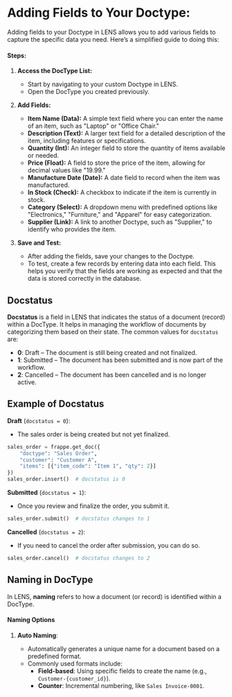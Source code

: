 # Adding Fields to Your Doctype:
Adding fields to your Doctype in LENS allows you to add various fields to capture the specific data you need. Here’s a simplified guide to doing this:

#### **Steps:**
1.  **Access the DocType List:**
    -   Start by navigating to your custom Doctype in LENS.
    -   Open the DocType you created previously.

2.  **Add Fields:**
     -   **Item Name (Data):** A simple text field where you can enter the name of an item, such as "Laptop" or "Office Chair."
     -   **Description (Text):** A larger text field for a detailed description of the item, including features or specifications.
     -   **Quantity (Int):** An integer field to store the quantity of items available or needed.
     -   **Price (Float):** A field to store the price of the item, allowing for decimal values like "19.99."
     -   **Manufacture Date (Date):** A date field to record when the item was manufactured.
     -   **In Stock (Check):** A checkbox to indicate if the item is currently in stock.
     -   **Category (Select):** A dropdown menu with predefined options like "Electronics," "Furniture," and "Apparel" for easy categorization.
     -   **Supplier (Link):** A link to another Doctype, such as "Supplier," to identify who provides the item.
 
3.  **Save and Test:**
    
    -   After adding the fields, save your changes to the Doctype.
    -   To test, create a few records by entering data into each field. This helps you verify that the fields are working as expected and that the data is stored correctly in the database.

## Docstatus

**Docstatus** is a field in LENS that indicates the status of a document (record) within a DocType. It helps in managing the workflow of documents by categorizing them based on their state. The common values for `docstatus` are:

-   **0**: Draft – The document is still being created and not finalized.
-   **1**: Submitted – The document has been submitted and is now part of the workflow.
-   **2**: Cancelled – The document has been cancelled and is no longer active.

## Example of Docstatus

**Draft** (`docstatus = 0`):

-   The sales order is being created but not yet finalized.
```python
sales_order = frappe.get_doc({
    "doctype": "Sales Order",
    "customer": "Customer A",
    "items": [{"item_code": "Item 1", "qty": 2}]
})
sales_order.insert()  # docstatus is 0
```

**Submitted** (`docstatus = 1`):

-   Once you review and finalize the order, you submit it.
```python
sales_order.submit()  # docstatus changes to 1
```

**Cancelled** (`docstatus = 2`):

-   If you need to cancel the order after submission, you can do so.
```python
sales_order.cancel()  # docstatus changes to 2
```

## Naming in DocType

In LENS, **naming** refers to how a document (or record) is identified within a DocType.

#### Naming Options

1.  **Auto Naming**:
    
    -   Automatically generates a unique name for a document based on a predefined format.
    -   Commonly used formats include:
        -   **Field-based**: Using specific fields to create the name (e.g., `Customer-{customer_id}`).
        -   **Counter**: Incremental numbering, like `Sales Invoice-0001`.
<!--stackedit_data:
eyJoaXN0b3J5IjpbMTQxMzA2ODg0OSwxNTYwMjE1NDQ2LDE5OT
Q2NDc2MTcsLTMyODUxOTkzXX0=
-->